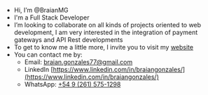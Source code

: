 - Hi, I’m @BraianMG
- I'm a Full Stack Developer
- I’m looking to collaborate on all kinds of projects oriented to web development, I am very interested in the integration of payment gateways and API Rest developments
- To get to know me a little more, I invite you to visit my [website](https://braiangonzales.netlify.app/)
- You can contact me by:
  - Email: [braian.gonzales77@gmail.com](mailto:braian.gonzales77@gmail.com)
  - LinkedIn [https://www.linkedin.com/in/braiangonzales/](https://www.linkedin.com/in/braiangonzales/)
  - WhatsApp: [+54 9 (261) 575-1298](https://api.whatsapp.com/send?phone=5492615751298&text=Write%20your%20question,%20I%20will%20answer%20you%20shortly.)

<!---
BraianMG/BraianMG is a ✨ special ✨ repository because its `README.md` (this file) appears on your GitHub profile.
You can click the Preview link to take a look at your changes.
--->
